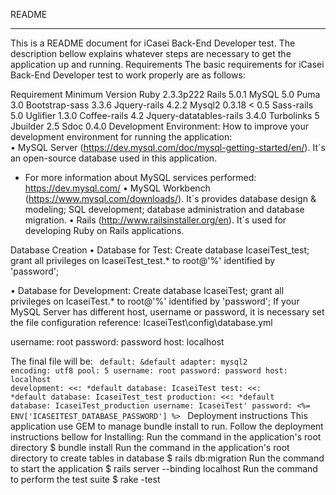 
README
_____________________________________________________________________________________
This is a README document for iCasei Back-End Developer test.  The description bellow explains whatever steps are necessary to get the application up and running.
Requirements
The basic requirements for iCasei Back-End Developer test to work properly are as follows:

Requirement	Minimum Version
Ruby	2.3.3p222
Rails	5.0.1
MySQL	5.0
Puma	3.0
Bootstrap-sass	3.3.6
Jquery-rails	4.2.2
Mysql2	0.3.18 < 0.5
Sass-rails	5.0
Uglifier	1.3.0
Coffee-rails	4.2
Jquery-datatables-rails	3.4.0
Turbolinks	5
Jbuilder	2.5
Sdoc	0.4.0
Development Environment:
How to improve your development environment for running the application:  
•	MySQL Server (https://dev.mysql.com/doc/mysql-getting-started/en/). It´s an open-source database used in this application. 
* For more information about MySQL services performed: https://dev.mysql.com/
•	MySQL Workbench (https://www.mysql.com/downloads/). It´s provides database design & modeling; SQL development; database administration and database migration. 
•	Rails (http://www.railsinstaller.org/en). It´s used for developing Ruby on Rails applications. 

Database Creation
•	Database for Test:
Create database IcaseiTest_test;
grant all privileges on IcaseiTest_test.* to root@'%' identified by 'password';

•	Database for Development:
Create database IcaseiTest;
grant all privileges on IcaseiTest.* to root@'%' identified by 'password';
If your MySQL Server has different host, username or password, it is necessary  set the file configuration reference: IcaseiTest\config\database.yml

username: root
 password: password
 host: localhost
 
The final file will be:
<code>
default: &default
 adapter: mysql2
 encoding: utf8
 pool: 5
 username: root
 password: password
 host: localhost
 development:
 <<: *default
 database: IcaseiTest
  test:
 <<: *default
 database: IcaseiTest_test
  production:
 <<: *default
 database: IcaseiTest_production
 username: IcaseiTest'
 password: <%= ENV['ICASEITEST_DATABASE_PASSWORD'] %>
</code>
Deployment instructions 
This application use GEM to manage bundle install to run. Follow the deployment instructions bellow for Installing:
Run the command in the application's root directory
$ bundle install
Run the command in the application's root directory to create tables in database
$ rails db:migration
Run the command to start the application
$ rails server --binding localhost 
Run the command to perform the test suite
 $ rake -test 
